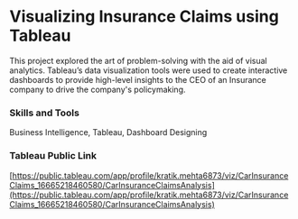 # Visualizing Insurance Claims using Tableau

This project explored the art of problem-solving with the aid of visual analytics. Tableau’s data visualization tools were used to create interactive dashboards to provide high-level insights to the CEO of an Insurance company to drive the company's policymaking.

### Skills and Tools

Business Intelligence, Tableau, Dashboard Designing

### Tableau Public Link

[https://public.tableau.com/app/profile/kratik.mehta6873/viz/CarInsuranceClaims_16665218460580/CarInsuranceClaimsAnalysis](https://public.tableau.com/app/profile/kratik.mehta6873/viz/CarInsuranceClaims_16665218460580/CarInsuranceClaimsAnalysis)
